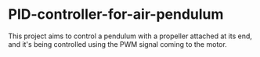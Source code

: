 # PID-controller-for-air-pendulum
This project aims to control a pendulum with a propeller attached at its end, and it's being controlled using the PWM signal coming to the motor.
